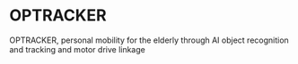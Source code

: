 # OPTRACKER

OPTRACKER, personal mobility for the elderly through AI object recognition and tracking and motor drive linkage
